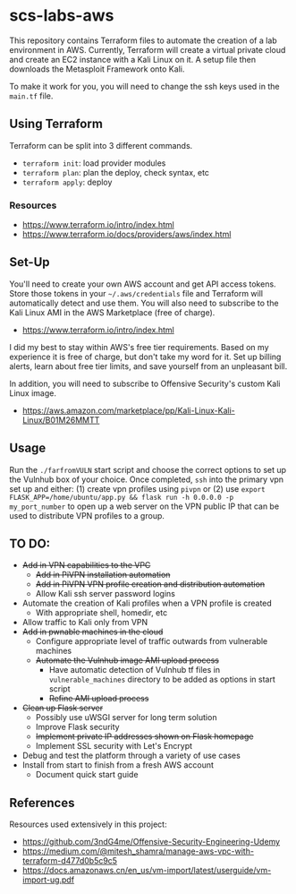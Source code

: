 # scs-labs-aws

This repository contains Terraform files to automate the creation of a lab environment in AWS. Currently, Terraform will create a virtual private cloud and create an EC2 instance with a Kali Linux on it. A setup file then downloads the Metasploit Framework onto Kali.

To make it work for you, you will need to change the ssh keys used in the `main.tf` file.

## Using Terraform

Terraform can be split into 3 different commands.

- `terraform init`: load provider modules
- `terraform plan`: plan the deploy, check syntax, etc
- `terraform apply`: deploy

### Resources
- https://www.terraform.io/intro/index.html
- https://www.terraform.io/docs/providers/aws/index.html

## Set-Up

You'll need to create your own AWS account and get API access tokens. Store those tokens in your `~/.aws/credentials` file and Terraform will automatically detect and use them. You will also need to subscribe to the Kali Linux AMI in the AWS Marketplace (free of charge).

- https://www.terraform.io/intro/index.html

I did my best to stay within AWS's free tier requirements. Based on my experience it is free of charge, but don't take my word for it. Set up billing alerts, learn about free tier limits, and save yourself from an unpleasant bill.

In addition, you will need to subscribe to Offensive Security's custom Kali Linux image.

- https://aws.amazon.com/marketplace/pp/Kali-Linux-Kali-Linux/B01M26MMTT

## Usage

Run the `./farfromVULN` start script and choose the correct options to set up the Vulnhub box of your choice. Once completed, `ssh` into the primary vpn set up and either: (1) create vpn profiles using `pivpn` or (2) use `export FLASK_APP=/home/ubuntu/app.py && flask run -h 0.0.0.0 -p my_port_number` to open up a web server on the VPN public IP that can be used to distribute VPN profiles to a group.

## TO DO:

- ~~Add in VPN capabilities to the VPC~~
  - ~~Add in PiVPN installation automation~~
  - ~~Add in PiVPN VPN profile creation and distribution automation~~
  - Allow Kali ssh server password logins
- Automate the creation of Kali profiles when a VPN profile is created
  - With appropriate shell, homedir, etc
- Allow traffic to Kali only from VPN
- ~~Add in pwnable machines in the cloud~~
  - Configure appropriate level of traffic outwards from vulnerable machines
  - ~~Automate the Vulnhub image AMI upload process~~
    - Have automatic detection of Vulnhub tf files in `vulnerable_machines` directory to be added as options in start script
    - ~~Refine AMI upload process~~
- ~~Clean up Flask server~~
  - Possibly use uWSGI server for long term solution
  - Improve Flask security
  - ~~Implement private IP addresses shown on Flask homepage~~
  - Implement SSL security with Let's Encrypt
- Debug and test the platform through a variety of use cases
- Install from start to finish from a fresh AWS account
  - Document quick start guide

## References

Resources used extensively in this project:

- https://github.com/3ndG4me/Offensive-Security-Engineering-Udemy
- https://medium.com/@mitesh_shamra/manage-aws-vpc-with-terraform-d477d0b5c9c5
- https://docs.amazonaws.cn/en_us/vm-import/latest/userguide/vm-import-ug.pdf